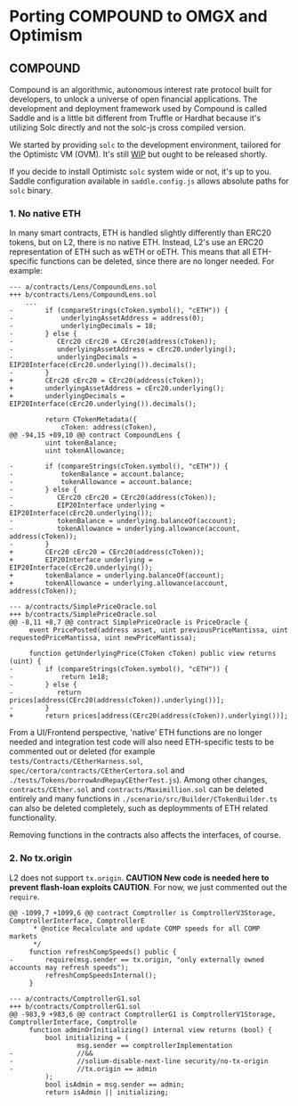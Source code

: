 # Porting COMPOUND to OMGX and Optimism

## COMPOUND

Compound is an algorithmic, autonomous interest rate protocol built for developers, to unlock a universe of open financial applications. The development and deployment framework used by Compound is called Saddle and is a little bit different from Truffle or Hardhat because it's utilizing Solc directly and not the solc-js cross compiled version.

We started by providing `solc` to the development environment, tailored for the Optimistc VM \(OVM\). It's still [WIP](https://github.com/ethereum-optimism/solidity/issues/24) but ought to be released shortly.

If you decide to install Optimistc `solc` system wide or not, it's up to you. Saddle configuration available in `saddle.config.js` allows absolute paths for `solc` binary.

### 1. No native ETH

In many smart contracts, ETH is handled slightly differently than ERC20 tokens, but on L2, there is no native ETH. Instead, L2's use an ERC20 representation of ETH such as wETH or oETH. This means that all ETH-specific functions can be deleted, since there are no longer needed. For example:

```text
--- a/contracts/Lens/CompoundLens.sol
+++ b/contracts/Lens/CompoundLens.sol
	...
-        if (compareStrings(cToken.symbol(), "cETH")) {
-            underlyingAssetAddress = address(0);
-            underlyingDecimals = 18;
-        } else {
-           CErc20 cErc20 = CErc20(address(cToken));
-           underlyingAssetAddress = cErc20.underlying();
-           underlyingDecimals = EIP20Interface(cErc20.underlying()).decimals();
-        }
+        CErc20 cErc20 = CErc20(address(cToken));
+        underlyingAssetAddress = cErc20.underlying();
+        underlyingDecimals = EIP20Interface(cErc20.underlying()).decimals();

         return CTokenMetadata({
             cToken: address(cToken),
@@ -94,15 +89,10 @@ contract CompoundLens {
         uint tokenBalance;
         uint tokenAllowance;

-        if (compareStrings(cToken.symbol(), "cETH")) {
-            tokenBalance = account.balance;
-            tokenAllowance = account.balance;
-        } else {
-           CErc20 cErc20 = CErc20(address(cToken));
-           EIP20Interface underlying = EIP20Interface(cErc20.underlying());
-           tokenBalance = underlying.balanceOf(account);
-           tokenAllowance = underlying.allowance(account, address(cToken));
-        }
+        CErc20 cErc20 = CErc20(address(cToken));
+        EIP20Interface underlying = EIP20Interface(cErc20.underlying());
+        tokenBalance = underlying.balanceOf(account);
+        tokenAllowance = underlying.allowance(account, address(cToken));
```

```text
--- a/contracts/SimplePriceOracle.sol
+++ b/contracts/SimplePriceOracle.sol
@@ -8,11 +8,7 @@ contract SimplePriceOracle is PriceOracle {
     event PricePosted(address asset, uint previousPriceMantissa, uint requestedPriceMantissa, uint newPriceMantissa);

     function getUnderlyingPrice(CToken cToken) public view returns (uint) {
-        if (compareStrings(cToken.symbol(), "cETH")) {
-            return 1e18;
-        } else {
-           return prices[address(CErc20(address(cToken)).underlying())];
-        }
+        return prices[address(CErc20(address(cToken)).underlying())];
```

From a UI/Frontend perspective, 'native' ETH functions are no longer needed and integration test code will also need ETH-specific tests to be commented out or deleted \(for example `tests/Contracts/CEtherHarness.sol`, `spec/certora/contracts/CEtherCertora.sol` and `./tests/Tokens/borrowAndRepayCEtherTest.js`\). Among other changes, `contracts/CEther.sol` and `contracts/Maximillion.sol` can be deleted entirely and many functions in `./scenario/src/Builder/CTokenBuilder.ts` can also be deleted completely, such as deploymments of ETH related functionality.

Removing functions in the contracts also affects the interfaces, of course.

### 2. No tx.origin

L2 does not support `tx.origin`. **CAUTION New code is needed here to prevent flash-loan exploits CAUTION**. For now, we just commented out the `require`.

```text
@@ -1099,7 +1099,6 @@ contract Comptroller is ComptrollerV3Storage, ComptrollerInterface, ComptrollerE
      * @notice Recalculate and update COMP speeds for all COMP markets
      */
     function refreshCompSpeeds() public {
-        require(msg.sender == tx.origin, "only externally owned accounts may refresh speeds");
         refreshCompSpeedsInternal();
     }
```

```text
--- a/contracts/ComptrollerG1.sol
+++ b/contracts/ComptrollerG1.sol
@@ -983,9 +983,6 @@ contract ComptrollerG1 is ComptrollerV1Storage, ComptrollerInterface, Comptrolle
     function adminOrInitializing() internal view returns (bool) {
         bool initializing = (
                 msg.sender == comptrollerImplementation
-                //&&
-                //solium-disable-next-line security/no-tx-origin
-                //tx.origin == admin
         );
         bool isAdmin = msg.sender == admin;
         return isAdmin || initializing;
```

